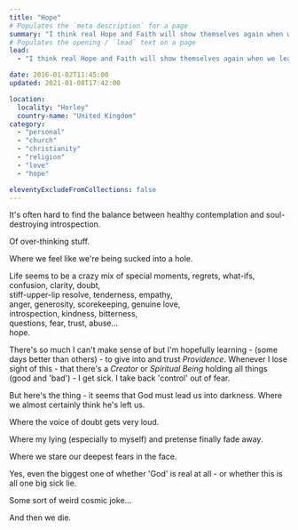 ```yaml
---
title: "Hope"
# Populates the `meta description` for a page
summary: "I think real Hope and Faith will show themselves again when we least expect it. That's my hope although very very fragile."
# Populates the opening / `lead` text on a page
lead:
  - "I think real Hope and Faith will show themselves again when we least expect it. That's my hope although very very fragile."

date: 2016-01-02T11:45:00
updated: 2021-01-08T17:42:00

location:
  locality: "Horley"
  country-name: "United Kingdom"
category:
  - "personal"
  - "church"
  - "christianity"
  - "religion"
  - "love"
  - "hope"

eleventyExcludeFromCollections: false
---
```


It's often hard to find the balance between healthy contemplation and soul-destroying introspection.

Of over-thinking stuff.

Where we feel like we're being sucked into a hole.

Life seems to be a crazy mix of special moments, regrets, what-ifs,  
confusion, clarity, doubt,  
stiff-upper-lip resolve, tenderness, empathy,  
anger, generosity, scorekeeping, genuine love,   
introspection, kindness, bitterness,  
questions, fear, trust, abuse&hellip;  
hope.

There's so much I can't make sense of but I'm hopefully learning - (some days better than others) - to give into and trust *Providence*. Whenever I lose sight of this - that there's a *Creator* or *Spiritual Being* holding all things (good and 'bad') - I get sick. I take back 'control' out of fear.

But here's the thing - it seems that God must lead us into darkness. Where we almost certainly think he's left us.

Where the voice of doubt gets very loud.

Where my lying (especially to myself) and pretense finally fade away.

Where we stare our deepest fears in the face.

Yes, even the biggest one of whether 'God' is real at all - or whether this is all one big sick lie.

Some sort of weird cosmic joke&hellip;

And then we die.
